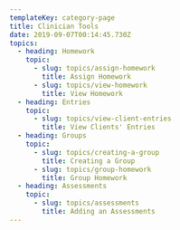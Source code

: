 ```yaml
---
templateKey: category-page
title: Clinician Tools
date: 2019-09-07T00:14:45.730Z
topics:
  - heading: Homework
    topic:
      - slug: topics/assign-homework
        title: Assign Homework
      - slug: topics/view-homework
        title: View Homework
  - heading: Entries
    topic:
      - slug: topics/view-client-entries
        title: View Clients' Entries
  - heading: Groups
    topic:
      - slug: topics/creating-a-group
        title: Creating a Group
      - slug: topics/group-homework
        title: Group Homework
  - heading: Assessments
    topic:
      - slug: topics/assessments
        title: Adding an Assessments
---
```


